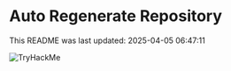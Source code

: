 # Auto Regenerate Repository

This README was last updated: 2025-04-05 06:47:11

 ![TryHackMe](https://tryhackme.com/badge/533634)